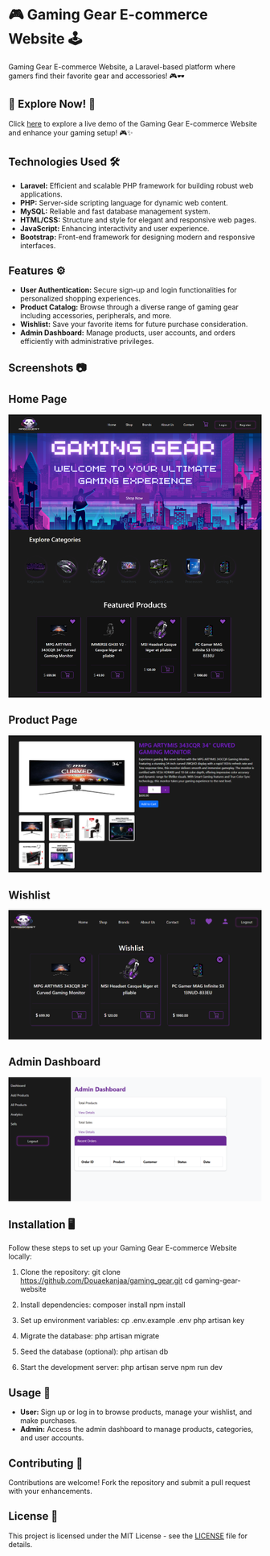 # 🎮 Gaming Gear E-commerce Website 🕹️

<p>Gaming Gear E-commerce Website, a Laravel-based platform where gamers find their favorite gear and accessories! 🎮🕶️</p>


## 🌟 Explore Now! 🚀

Click [here](https://yourwebsite.com) to explore a live demo of the Gaming Gear E-commerce Website and enhance your gaming setup! 🎮✨

## Technologies Used 🛠️

- **Laravel:** Efficient and scalable PHP framework for building robust web applications.
- **PHP:** Server-side scripting language for dynamic web content.
- **MySQL:** Reliable and fast database management system.
- **HTML/CSS:** Structure and style for elegant and responsive web pages.
- **JavaScript:** Enhancing interactivity and user experience.
- **Bootstrap:** Front-end framework for designing modern and responsive interfaces.

## Features ⚙️


- **User Authentication:** Secure sign-up and login functionalities for personalized shopping experiences.
- **Product Catalog:** Browse through a diverse range of gaming gear including accessories, peripherals, and more.
- **Wishlist:** Save your favorite items for future purchase consideration.
- **Admin Dashboard:** Manage products, user accounts, and orders efficiently with administrative privileges.

## Screenshots 📷

## Home Page
![Homepage](/public/homepage.png)

## Product Page
![Product Page](/public/product.png)

## Wishlist
![Wishlist](/public/wishlist.png)

## Admin Dashboard
![Admin Dashboard](/public/admin_dash.png)

## Installation 🖥️

Follow these steps to set up your Gaming Gear E-commerce Website locally:

1. Clone the repository:
git clone https://github.com/Douaekanjaa/gaming_gear.git
cd gaming-gear-website

2. Install dependencies:
composer install
npm install

3. Set up environment variables:
cp .env.example .env
php artisan key

4. Migrate the database:
php artisan migrate

5. Seed the database (optional):
php artisan db

6. Start the development server:
php artisan serve
npm run dev

## Usage 🎯

- **User:** Sign up or log in to browse products, manage your wishlist, and make purchases.
- **Admin:** Access the admin dashboard to manage products, categories, and user accounts.

## Contributing 🤝

Contributions are welcome! Fork the repository and submit a pull request with your enhancements.

## License 📄

This project is licensed under the MIT License - see the [LICENSE](LICENSE) file for details.
